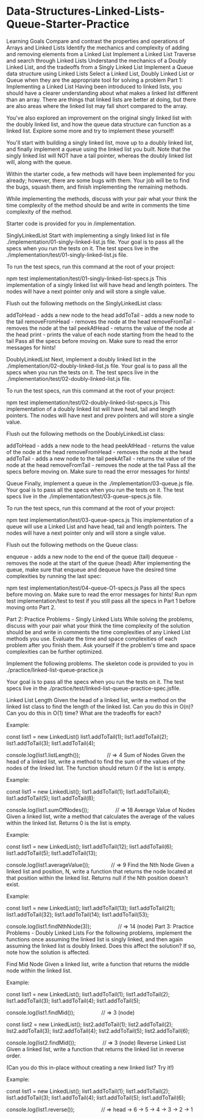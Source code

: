 # Data-Structures-Linked-Lists-Queue-Starter-Practice

Learning Goals
Compare and contrast the properties and operations of Arrays and Linked Lists
Identify the mechanics and complexity of adding and removing elements from a Linked List
Implement a Linked List
Traverse and search through Linked Lists
Understand the mechanics of a Doubly Linked List, and the tradeoffs from a Singly Linked List
Implement a Queue data structure using Linked Lists
Select a Linked List, Doubly Linked List or Queue when they are the appropriate tool for solving a problem
Part 1: Implementing a Linked List
Having been introduced to linked lists, you should have a clearer understanding about what makes a linked list different than an array. There are things that linked lists are better at doing, but there are also areas where the linked list may fall short compared to the array.

You've also explored an improvement on the original singly linked list with the doubly linked list, and how the queue data structure can function as a linked list. Explore some more and try to implement these yourself!

You'll start with building a singly linked list, move up to a doubly linked list, and finally implement a queue using the linked list you built. Note that the singly linked list will NOT have a tail pointer, whereas the doubly linked list will, along with the queue.

Within the starter code, a few methods will have been implemented for you already; however, there are some bugs with them. Your job will be to find the bugs, squash them, and finish implementing the remaining methods.

While implementing the methods, discuss with your pair what your think the time complexity of the method should be and write in comments the time complexity of the method.

Starter code is provided for you in /implementation.

SinglyLinkedList
Start with implementing a singly linked list in file ./implementation/01-singly-linked-list.js file. Your goal is to pass all the specs when you run the tests on it. The test specs live in the ./implementation/test/01-singly-linked-list.js file.

To run the test specs, run this command at the root of your project:

npm test implementation/test/01-singly-linked-list-specs.js
This implementation of a singly linked list will have head and length pointers. The nodes will have a next pointer only and will store a single value.

Flush out the following methods on the SinglyLinkedList class:

addToHead - adds a new node to the head
addToTail - adds a new node to the tail
removeFromHead - removes the node at the head
removeFromTail - removes the node at the tail
peekAtHead - returns the value of the node at the head
print - prints the value of each node starting from the head to the tail
Pass all the specs before moving on. Make sure to read the error messages for hints!

DoublyLinkedList
Next, implement a doubly linked list in the ./implementation/02-doubly-linked-list.js file. Your goal is to pass all the specs when you run the tests on it. The test specs live in the ./implementation/test/02-doubly-linked-list.js file.

To run the test specs, run this command at the root of your project:

npm test implementation/test/02-doubly-linked-list-specs.js
This implementation of a doubly linked list will have head, tail and length pointers. The nodes will have next and prev pointers and will store a single value.

Flush out the following methods on the DoublyLinkedList class:

addToHead - adds a new node to the head
peekAtHead - returns the value of the node at the head
removeFromHead - removes the node at the head
addToTail - adds a new node to the tail
peekAtTail - returns the value of the node at the head
removeFromTail - removes the node at the tail
Pass all the specs before moving on. Make sure to read the error messages for hints!

Queue
Finally, implement a queue in the ./implementation/03-queue.js file. Your goal is to pass all the specs when you run the tests on it. The test specs live in the ./implementation/test/03-queue-specs.js file.

To run the test specs, run this command at the root of your project:

npm test implementation/test/03-queue-specs.js
This implementation of a queue will use a Linked List and have head, tail and length pointers. The nodes will have a next pointer only and will store a single value.

Flush out the following methods on the Queue class:

enqueue - adds a new node to the end of the queue (tail)
dequeue - removes the node at the start of the queue (head)
After implementing the queue, make sure that enqueue and dequeue have the desired time complexities by running the last spec:

npm test implementation/test/04-queue-O1-specs.js
Pass all the specs before moving on. Make sure to read the error messages for hints! Run npm test implementation/test to test if you still pass all the specs in Part 1 before moving onto Part 2.

Part 2: Practice Problems - Singly Linked Lists
While solving the problems, discuss with your pair what your think the time complexity of the solution should be and write in comments the time complexities of any Linked List methods you use. Evaluate the time and space complexities of each problem after you finish them. Ask yourself if the problem's time and space complexities can be further optimized.

Implement the following problems. The skeleton code is provided to you in ./practice/linked-list-queue-practice.js

Your goal is to pass all the specs when you run the tests on it. The test specs live in the ./practice/test/linked-list-queue-practice-spec.jsfile.

Linked List Length
Given the head of a linked list, write a method on the linked list class to find the length of the linked list. Can you do this in O(n)? Can you do this in O(1) time? What are the tradeoffs for each?

Example:

const list1 = new LinkedList()
list1.addToTail(1);
list1.addToTail(2);
list1.addToTail(3);
list1.addToTail(4);

console.log(list1.listLength());     // => 4
Sum of Nodes
Given the head of a linked list, write a method to find the sum of the values of the nodes of the linked list. The function should return 0 if the list is empty.

Example:

const list1 = new LinkedList();
list1.addToTail(1);
list1.addToTail(4);
list1.addToTail(5);
list1.addToTail(8);

console.log(list1.sumOfNodes());     // => 18
Average Value of Nodes
Given a linked list, write a method that calculates the average of the values within the linked list. Returns 0 is the list is empty.

Example:

const list1 = new LinkedList();
list1.addToTail(12);
list1.addToTail(6);
list1.addToTail(5);
list1.addToTail(13);

console.log(list1.averageValue());    // => 9
Find the Nth Node
Given a linked list and position, N, write a function that returns the node located at that position within the linked list. Returns null if the Nth position doesn't exist.

Example:

const list1 = new LinkedList();
list1.addToTail(13);
list1.addToTail(21);
list1.addToTail(32);
list1.addToTail(14);
list1.addToTail(53);

console.log(list1.findNthNode(3));     // => 14 (node)
Part 3: Practice Problems - Doubly Linked Lists
For the following problems, implement the functions once assuming the linked list is singly linked, and then again assuming the linked list is doubly linked. Does this affect the solution? If so, note how the solution is affected.

Find Mid Node
Given a linked list, write a function that returns the middle node within the linked list.

Example:

const list1 = new LinkedList();
list1.addToTail(1);
list1.addToTail(2);
list1.addToTail(3);
list1.addToTail(4);
list1.addToTail(5);

console.log(list1.findMid());     // => 3 (node)

const list2 = new LinkedList();
list2.addToTail(1);
list2.addToTail(2);
list2.addToTail(3);
list2.addToTail(4);
list2.addToTail(5);
list2.addToTail(6);

console.log(list2.findMid());     // => 3 (node)
Reverse Linked List
Given a linked list, write a function that returns the linked list in reverse order.

(Can you do this in-place without creating a new linked list? Try it!)

Example:

const list1 = new LinkedList();
list1.addToTail(1);
list1.addToTail(2);
list1.addToTail(3);
list1.addToTail(4);
list1.addToTail(5);
list1.addToTail(6);

console.log(list1.reverse());     // => head -> 6 -> 5 -> 4 -> 3 -> 2 -> 1
